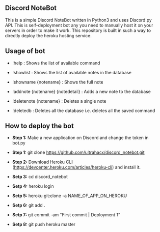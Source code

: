 ## Discord NoteBot

This is a simple Discord NoteBot written in Python3 and uses Discord.py API.
This is self-deployment bot any you need to manually host it on your servers in order to make it work.
This repository is built in such a way to directly deploy the heroku hosting service.

## Usage of bot 

- !help : Shows the list of available command

- !showlist : Shows the list of available notes in the database

- !showname {notename} : Shows the full note 

- !addnote {notename} {notedetail} : Adds a new note to the database

- !deletenote {notename} : Deletes a single note

- !deletedb : Deletes all the database i.e. deletes all the saved command 

## How to deploy the bot

* **Step 1:** Make a new application on Discord and change the token in bot.py 

* **Step 1:** git clone https://github.com/ultrahacx/discord_notebot.git

* **Step 2:** Download Heroku CLI (https://devcenter.heroku.com/articles/heroku-cli) and install it.

* **Setp 3:** cd discord_notebot

* **Setp 4:** heroku login

* **Setp 5:** heroku git:clone -a NAME_OF_APP_ON_HEROKU

* **Setp 6:** git add .

* **Setp 7:** git commit -am "First commit | Deployment 1"

* **Setp 8:** git push heroku master
